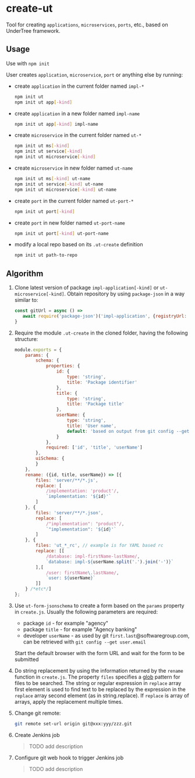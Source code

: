 # create-ut

Tool for creating `applications`, `microservices`, `ports`, etc.,
based on UnderTree framework.

## Usage

Use with `npm init`

User creates `application`, `microservice`, `port` or anything else by running:

* create `application` in the current folder named `impl-*`

  ```bash
  npm init ut
  npm init ut app[-kind]
  ```

* create `application` in a new folder named `impl-name`

  ```bash
  npm init ut app[-kind] impl-name
  ```

* create `microservice` in the current folder named `ut-*`

  ```bash
  npm init ut ms[-kind]
  npm init ut service[-kind]
  npm init ut microservice[-kind]
  ```

* create `microservice` in new folder named `ut-name`

  ```bash
  npm init ut ms[-kind] ut-name
  npm init ut service[-kind] ut-name
  npm init ut microservice[-kind] ut-name
  ```

* create `port` in the current folder named `ut-port-*`

  ```bash
  npm init ut port[-kind]
  ```

* create `port` in new folder named `ut-port-name`

  ```bash
  npm init ut port[-kind] ut-port-name
  ```

* modify a local repo based on its `.ut-create` definition

  ```bash
  npm init ut path-to-repo
  ```

## Algorithm

1) Clone latest version of package `impl-application[-kind]` or `ut-microservice[-kind]`.
   Obtain repository by using `package-json` in a way similar to:

   ```js
   const gitUrl = async () =>
      await require('package-json')('impl-application', {registryUrl: 'nexus.softwaregroup.com'})).repository.url
   }
   ```

1) Require the module `.ut-create` in the cloned folder, having the following structure:

   ```js
   module.exports = {
       params: {
           schema: {
               properties: {
                   id: {
                       type: 'string',
                       title: 'Package identifier'
                   },
                   title: {
                       type: 'string',
                       title: 'Package title'
                   },
                   userName: {
                       type: 'string',
                       title: 'User name',
                       default: 'based on output from git config --get user.email'
                   }
               },
               required: ['id', 'title', 'userName']
           },
           uiSchema: {
           }
       },
       rename: ({id, title, userName}) => [{
           files: 'server/**/*.js',
           replace: [
               /implementation: 'product'/,
               `implementation: '${id}'`
           ]
       }, {
           files: 'server/**/*.json',
           replace: [
               /"implementation": "product"/,
               `"implementation": '${id}'`
           ]
       }, {
           files: 'ut_*_rc', // example is for YAML based rc
           replace: [[
               /database: impl-firstName-lastName/,
               `database: impl-${userName.split('.').join('-')}`
           ],[
               /user: firstName\.lastName/,
               `user: ${userName}`
           ]]
       } /*etc*/]
   };
   ```

1) Use `ut-form-jsonschema` to create a form based on the `params` property
   in `create.js`.
   Usually the following parameters are required:
   * package `id` - for example "agency"
   * package `title` - for example "Agency banking"
   * developer `userName` - as used by git `first.last`@softwaregroup.com, can be
     retrieved with `git config --get user.email`

   Start the default browser with the form URL and
   wait for the form to be submitted

1) Do string replacement by using the information returned by
   the `rename` function in `create.js`.
   The property `files` specifies a [glob](https://www.npmjs.com/package/glob) pattern
   for files to be searched.
   The string or regular expression in `replace` array first
   element is used to find text to be replaced by the expression
   in the `replace` array second element (as in string.replace).
   If `replace` is array of arrays, apply the replacement multiple
   times.

1) Change git remote:

   ```bash
   git remote set-url origin git@xxx:yyy/zzz.git
   ```

1) Create Jenkins job
   > TODO add description

1) Configure git web hook to trigger Jenkins job
   > TODO add description
